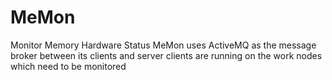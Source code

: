 # MeMon
Monitor Memory Hardware Status
MeMon uses ActiveMQ as the message broker between its clients and server
clients are running on the work nodes which need to be monitored
